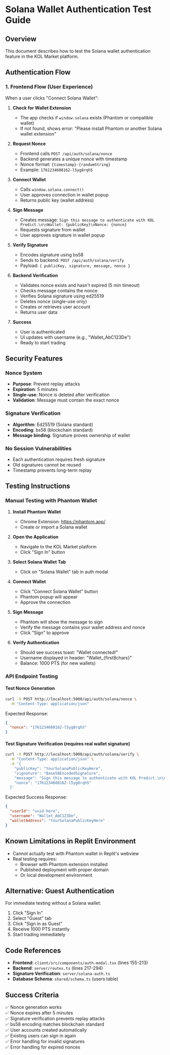 # Solana Wallet Authentication Test Guide

## Overview
This document describes how to test the Solana wallet authentication feature in the KOL Market platform.

## Authentication Flow

### 1. **Frontend Flow (User Experience)**

When a user clicks "Connect Solana Wallet":

1. **Check for Wallet Extension**
   - The app checks if `window.solana` exists (Phantom or compatible wallet)
   - If not found, shows error: "Please install Phantom or another Solana wallet extension"

2. **Request Nonce**
   - Frontend calls `POST /api/auth/solana/nonce`
   - Backend generates a unique nonce with timestamp
   - Nonce format: `{timestamp}-{randomString}`
   - Example: `1761234608162-l5yg8rqh5`

3. **Connect Wallet**
   - Calls `window.solana.connect()`
   - User approves connection in wallet popup
   - Returns public key (wallet address)

4. **Sign Message**
   - Creates message: `Sign this message to authenticate with KOL Predict.\n\nWallet: {publicKey}\nNonce: {nonce}`
   - Requests signature from wallet
   - User approves signature in wallet popup

5. **Verify Signature**
   - Encodes signature using bs58
   - Sends to backend: `POST /api/auth/solana/verify`
   - Payload: `{ publicKey, signature, message, nonce }`

6. **Backend Verification**
   - Validates nonce exists and hasn't expired (5 min timeout)
   - Checks message contains the nonce
   - Verifies Solana signature using ed25519
   - Deletes nonce (single-use only)
   - Creates or retrieves user account
   - Returns user data

7. **Success**
   - User is authenticated
   - UI updates with username (e.g., "Wallet_AbC123De")
   - Ready to start trading

## Security Features

### Nonce System
- **Purpose**: Prevent replay attacks
- **Expiration**: 5 minutes
- **Single-use**: Nonce is deleted after verification
- **Validation**: Message must contain the exact nonce

### Signature Verification
- **Algorithm**: Ed25519 (Solana standard)
- **Encoding**: bs58 (blockchain standard)
- **Message binding**: Signature proves ownership of wallet

### No Session Vulnerabilities
- Each authentication requires fresh signature
- Old signatures cannot be reused
- Timestamp prevents long-term replay

## Testing Instructions

### Manual Testing with Phantom Wallet

1. **Install Phantom Wallet**
   - Chrome Extension: https://phantom.app/
   - Create or import a Solana wallet

2. **Open the Application**
   - Navigate to the KOL Market platform
   - Click "Sign In" button

3. **Select Solana Wallet Tab**
   - Click on "Solana Wallet" tab in auth modal

4. **Connect Wallet**
   - Click "Connect Solana Wallet" button
   - Phantom popup will appear
   - Approve the connection

5. **Sign Message**
   - Phantom will show the message to sign
   - Verify the message contains your wallet address and nonce
   - Click "Sign" to approve

6. **Verify Authentication**
   - Should see success toast: "Wallet connected!"
   - Username displayed in header: "Wallet_{first8chars}"
   - Balance: 1000 PTS (for new wallets)

### API Endpoint Testing

#### Test Nonce Generation
```bash
curl -X POST http://localhost:5000/api/auth/solana/nonce \
  -H "Content-Type: application/json"
```

Expected Response:
```json
{
  "nonce": "1761234608162-l5yg8rqh5"
}
```

#### Test Signature Verification (requires real wallet signature)
```bash
curl -X POST http://localhost:5000/api/auth/solana/verify \
  -H "Content-Type: application/json" \
  -d '{
    "publicKey": "YourSolanaPublicKeyHere",
    "signature": "Base58EncodedSignature",
    "message": "Sign this message to authenticate with KOL Predict.\n\nWallet: YourSolanaPublicKeyHere\nNonce: 1761234608162-l5yg8rqh5",
    "nonce": "1761234608162-l5yg8rqh5"
  }'
```

Expected Success Response:
```json
{
  "userId": "uuid-here",
  "username": "Wallet_AbC123De",
  "walletAddress": "YourSolanaPublicKeyHere"
}
```

## Known Limitations in Replit Environment

- Cannot actually test with Phantom wallet in Replit's webview
- Real testing requires:
  - Browser with Phantom extension installed
  - Published deployment with proper domain
  - Or local development environment

## Alternative: Guest Authentication

For immediate testing without a Solana wallet:

1. Click "Sign In"
2. Select "Guest" tab
3. Click "Sign in as Guest"
4. Receive 1000 PTS instantly
5. Start trading immediately

## Code References

- **Frontend**: `client/src/components/auth-modal.tsx` (lines 155-213)
- **Backend**: `server/routes.ts` (lines 217-294)
- **Signature Verification**: `server/solana-auth.ts`
- **Database Schema**: `shared/schema.ts` (users table)

## Success Criteria

✅ Nonce generation works  
✅ Nonce expires after 5 minutes  
✅ Signature verification prevents replay attacks  
✅ bs58 encoding matches blockchain standard  
✅ User accounts created automatically  
✅ Existing users can sign in again  
✅ Error handling for invalid signatures  
✅ Error handling for expired nonces

